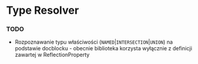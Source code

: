 # Type Resolver

### TODO

- Rozpoznawanie typu właściwości (`NAMED`|`INTERSECTION`|`UNION`) na podstawie docblocku - obecnie biblioteka korzysta wyłącznie z definicji zawartej w ReflectionProperty
